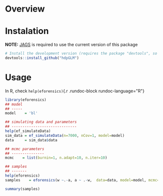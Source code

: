 Overview
========

Instalation
===========

**NOTE:** [JAGS](https://sourceforge.net/projects/mcmc-jags/) is
required to use the current version of this package

``` {.r .rundoc-block rundoc-language="R" rundoc-exports="code"}
# Install the development version (requires the package "devtools", so install it first if it is not installed already)
devtools::install_github("hdpGLM")
```

Usage
=====

In R, check `help(eforensics)`{.r .rundoc-block rundoc-language="R"}

``` {.r .rundoc-block rundoc-language="R" rundoc-exports="code"}
library(eforensics)
## model
## -----
model    = 'bl'

## simulating data and parameters
## ------------------------------
help(ef_simulateData)
sim_data = ef_simulateData(n=7000, nCov=1, model=model)
data     = sim_data$data

## mcmc parameters
## ---------------
mcmc    = list(burnin=1, n.adapt=10, n.iter=10)

## samples
## -------
help(eforensics)
samples    = eforensics(w ~.-a, a ~ .-w,  data=data, model=model, mcmc=mcmc)

summary(samples)

```
